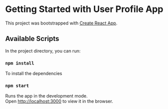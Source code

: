 # Getting Started with User Profile App

This project was bootstrapped with [Create React App](https://github.com/facebook/create-react-app).

## Available Scripts

In the project directory, you can run:

### `npm install`

To install the dependencies

### `npm start`

Runs the app in the development mode.\
Open [http://localhost:3000](http://localhost:3000) to view it in the browser.




